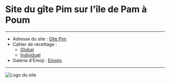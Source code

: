 # Site du gîte Pim sur l'île de Pam à Poum

---

- Adresse du site : [Gîte Pim](https://kawiess.github.io/PimPamPoum/)
- Cahier de recettage : 
	- [Global](./Recettage_Global.md)
	- [Individuel](./Recettage_Individuel.md)
- Galerie d'Emoji : [Emojis](https://emojis.wiki/)

---

![Logo du site](./public/logo.png "Gîte PIM")
